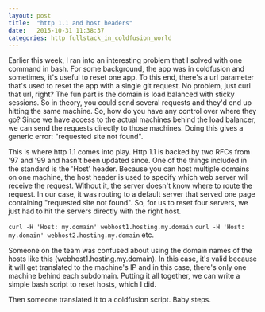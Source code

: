 ```yaml
---
layout: post
title:  "http 1.1 and host headers"
date:   2015-10-31 11:38:37
categories: http fullstack_in_coldfusion_world
---
```

Earlier this week, I ran into an interesting problem that I solved with one command in bash.  For some background, the app was in coldfusion and sometimes, it's useful to reset one app.  To this end, there's a url parameter that's used to reset the app with a single git request.  No problem, just curl that url, right?  The fun part is the domain is load balanced with sticky sessions.  So in theory, you could send several requests and they'd end up hitting the same machine.  So, how do you have any control over where they go?  Since we have access to the actual machines behind the load balancer, we can send the requests directly to those machines.  Doing this gives a generic error: "requested site not found".

This is where http 1.1 comes into play.  Http 1.1 is backed by two RFCs from '97 and '99 and hasn't been updated since.  One of the things included in the standard is the 'Host' header.  Because you can host multiple domains on one machine, the host header is used to specify which web server will receive the request.  Without it, the server doesn't know where to route the request.  In our case, it was routing to a default server that served one page containing "requested site not found".  So, for us to reset four servers, we just had to hit the servers directly with the right host.

`curl -H 'Host: my.domain' webhost1.hosting.my.domain`
`curl -H 'Host: my.domain' webhost2.hosting.my.domain`
etc.

Someone on the team was confused about using the domain names of the hosts like this (webhost1.hosting.my.domain).  In this case, it's valid because it will get translated to the machine's IP and in this case, there's only one machine behind each subdomain.  Putting it all together, we can write a simple bash script to reset hosts, which I did.

Then someone translated it to a coldfusion script.  Baby steps.
